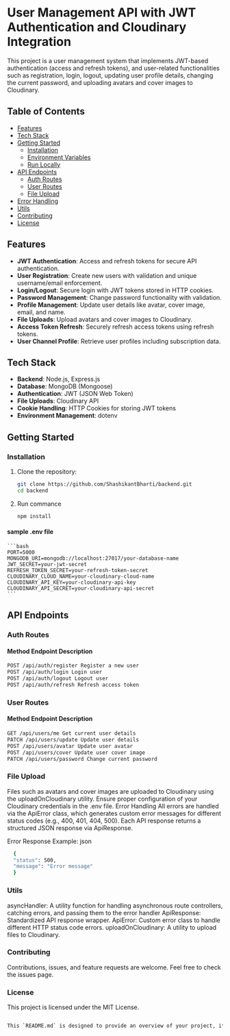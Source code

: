 # User Management API with JWT Authentication and Cloudinary Integration

This project is a user management system that implements JWT-based authentication (access and refresh tokens), and user-related functionalities such as registration, login, logout, updating user profile details, changing the current password, and uploading avatars and cover images to Cloudinary.

## Table of Contents

- [Features](#features)
- [Tech Stack](#tech-stack)
- [Getting Started](#getting-started)
  - [Installation](#installation)
  - [Environment Variables](#environment-variables)
  - [Run Locally](#run-locally)
- [API Endpoints](#api-endpoints)
  - [Auth Routes](#auth-routes)
  - [User Routes](#user-routes)
  - [File Upload](#file-upload)
- [Error Handling](#error-handling)
- [Utils](#utils)
- [Contributing](#contributing)
- [License](#license)

## Features

- **JWT Authentication**: Access and refresh tokens for secure API authentication.
- **User Registration**: Create new users with validation and unique username/email enforcement.
- **Login/Logout**: Secure login with JWT tokens stored in HTTP cookies.
- **Password Management**: Change password functionality with validation.
- **Profile Management**: Update user details like avatar, cover image, email, and name.
- **File Uploads**: Upload avatars and cover images to Cloudinary.
- **Access Token Refresh**: Securely refresh access tokens using refresh tokens.
- **User Channel Profile**: Retrieve user profiles including subscription data.

## Tech Stack

- **Backend**: Node.js, Express.js
- **Database**: MongoDB (Mongoose)
- **Authentication**: JWT (JSON Web Token)
- **File Uploads**: Cloudinary API
- **Cookie Handling**: HTTP Cookies for storing JWT tokens
- **Environment Management**: dotenv

## Getting Started

### Installation

1. Clone the repository:
   ```bash
   git clone https://github.com/ShashikantBharti/backend.git
   cd backend
   ```
2. Run commance
   ```bash
   npm install
   ```

#### sample .env file

    ```bash
    PORT=5000
    MONGODB_URI=mongodb://localhost:27017/your-database-name
    JWT_SECRET=your-jwt-secret
    REFRESH_TOKEN_SECRET=your-refresh-token-secret
    CLOUDINARY_CLOUD_NAME=your-cloudinary-cloud-name
    CLOUDINARY_API_KEY=your-cloudinary-api-key
    CLOUDINARY_API_SECRET=your-cloudinary-api-secret
    ```

## API Endpoints

### Auth Routes

#### Method Endpoint Description

```bash
POST /api/auth/register Register a new user
POST /api/auth/login Login user
POST /api/auth/logout Logout user
POST /api/auth/refresh Refresh access token
```

### User Routes

#### Method Endpoint Description

```bash
GET /api/users/me Get current user details
PATCH /api/users/update Update user details
POST /api/users/avatar Update user avatar
POST /api/users/cover Update user cover image
PATCH /api/users/password Change current password
```

### File Upload

Files such as avatars and cover images are uploaded to Cloudinary using the uploadOnCloudinary utility. Ensure proper configuration of your Cloudinary credentials in the .env file.
Error Handling
All errors are handled via the ApiError class, which generates custom error messages for different status codes (e.g., 400, 401, 404, 500). Each API response returns a structured JSON response via ApiResponse.

Error Response Example:
json

```bash
  {
  "status": 500,
  "message": "Error message"
  }
```

### Utils

asyncHandler: A utility function for handling asynchronous route controllers, catching errors, and passing them to the error handler
ApiResponse: Standardized API response wrapper.
ApiError: Custom error class to handle different HTTP status code errors.
uploadOnCloudinary: A utility to upload files to Cloudinary.

### Contributing

Contributions, issues, and feature requests are welcome. Feel free to check the issues page.

### License

This project is licensed under the MIT License.

```bash

This `README.md` is designed to provide an overview of your project, its features, setup instructions, and details about the API endpoints. Let me know if you need to customize any specific parts further!

```
